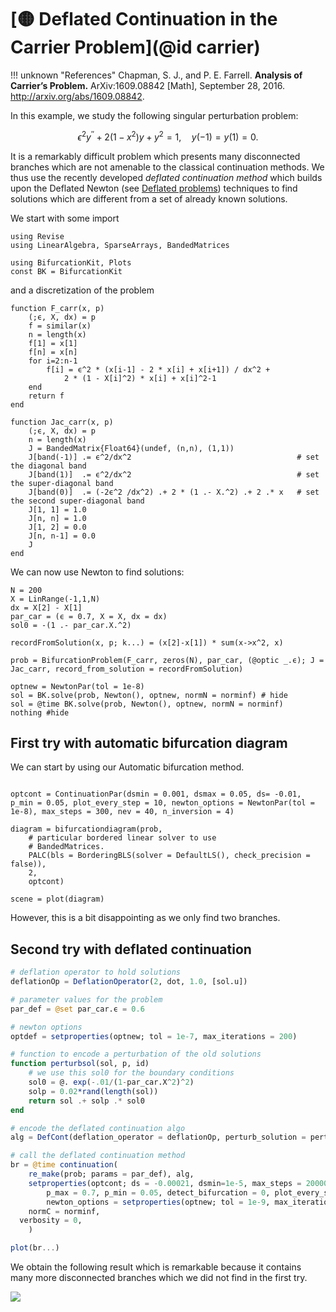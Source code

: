 # [🟡 Deflated Continuation in the Carrier Problem](@id carrier)

!!! unknown "References"
    Chapman, S. J., and P. E. Farrell. **Analysis of Carrier’s Problem.** ArXiv:1609.08842 [Math], September 28, 2016. http://arxiv.org/abs/1609.08842.

In this example, we study the following singular perturbation problem:

$$\epsilon^{2} y^{\prime \prime}+2\left(1-x^{2}\right) y+y^{2}=1, \quad y(-1)=y(1)=0\tag{E}.$$

It is a remarkably difficult problem which presents many disconnected branches which are not amenable to the classical continuation methods. We thus use the recently developed *deflated continuation method* which builds upon the Deflated Newton (see [Deflated problems](@ref)) techniques to find solutions which are different from a set of already known solutions.

We start with some import

```@example TUTCARRIER
using Revise
using LinearAlgebra, SparseArrays, BandedMatrices

using BifurcationKit, Plots
const BK = BifurcationKit
```

and a discretization of the problem

```@example TUTCARRIER
function F_carr(x, p)
	(;ϵ, X, dx) = p
	f = similar(x)
	n = length(x)
	f[1] = x[1]
	f[n] = x[n]
	for i=2:n-1
		f[i] = ϵ^2 * (x[i-1] - 2 * x[i] + x[i+1]) / dx^2 +
			2 * (1 - X[i]^2) * x[i] + x[i]^2-1
	end
	return f
end

function Jac_carr(x, p)
	(;ϵ, X, dx) = p
	n = length(x)
	J = BandedMatrix{Float64}(undef, (n,n), (1,1))
	J[band(-1)] .= ϵ^2/dx^2    									# set the diagonal band
	J[band(1)]  .= ϵ^2/dx^2										# set the super-diagonal band
	J[band(0)]  .= (-2ϵ^2 /dx^2) .+ 2 * (1 .- X.^2) .+ 2 .* x   # set the second super-diagonal band
	J[1, 1] = 1.0
	J[n, n] = 1.0
	J[1, 2] = 0.0
	J[n, n-1] = 0.0
	J
end
```

We can now use Newton to find solutions:

```@example TUTCARRIER
N = 200
X = LinRange(-1,1,N)
dx = X[2] - X[1]
par_car = (ϵ = 0.7, X = X, dx = dx)
sol0 = -(1 .- par_car.X.^2)

recordFromSolution(x, p; k...) = (x[2]-x[1]) * sum(x->x^2, x)

prob = BifurcationProblem(F_carr, zeros(N), par_car, (@optic _.ϵ); J = Jac_carr, record_from_solution = recordFromSolution)

optnew = NewtonPar(tol = 1e-8)
sol = BK.solve(prob, Newton(), optnew, normN = norminf) # hide
sol = @time BK.solve(prob, Newton(), optnew, normN = norminf)
nothing #hide
```

## First try with automatic bifurcation diagram

We can start by using our Automatic bifurcation method.

```@example TUTCARRIER

optcont = ContinuationPar(dsmin = 0.001, dsmax = 0.05, ds= -0.01, p_min = 0.05, plot_every_step = 10, newton_options = NewtonPar(tol = 1e-8), max_steps = 300, nev = 40, n_inversion = 4)

diagram = bifurcationdiagram(prob,
    # particular bordered linear solver to use
	# BandedMatrices.
    PALC(bls = BorderingBLS(solver = DefaultLS(), check_precision = false)),
    2,
	optcont)

scene = plot(diagram)
```

However, this is a bit disappointing as we only find two branches.

## Second try with deflated continuation

```julia
# deflation operator to hold solutions
deflationOp = DeflationOperator(2, dot, 1.0, [sol.u])

# parameter values for the problem
par_def = @set par_car.ϵ = 0.6

# newton options
optdef = setproperties(optnew; tol = 1e-7, max_iterations = 200)

# function to encode a perturbation of the old solutions
function perturbsol(sol, p, id)
	# we use this sol0 for the boundary conditions
	sol0 = @. exp(-.01/(1-par_car.X^2)^2)
	solp = 0.02*rand(length(sol))
	return sol .+ solp .* sol0
end

# encode the deflated continuation algo
alg = DefCont(deflation_operator = deflationOp, perturb_solution = perturbsol, max_branches = 40)

# call the deflated continuation method
br = @time continuation(
	re_make(prob; params = par_def), alg,
	setproperties(optcont; ds = -0.00021, dsmin=1e-5, max_steps = 20000,
		p_max = 0.7, p_min = 0.05, detect_bifurcation = 0, plot_every_step = 40,
		newton_options = setproperties(optnew; tol = 1e-9, max_iterations = 100, verbose = false));
	normC = norminf,
  verbosity = 0,
	)

plot(br...)
```

We obtain the following result which is remarkable because it contains many more disconnected branches which we did not find in the first try.

![](carrier.png)
